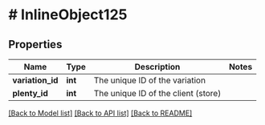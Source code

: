 # # InlineObject125

## Properties

Name | Type | Description | Notes
------------ | ------------- | ------------- | -------------
**variation_id** | **int** | The unique ID of the variation | 
**plenty_id** | **int** | The unique ID of the client (store) | 

[[Back to Model list]](../../README.md#documentation-for-models) [[Back to API list]](../../README.md#documentation-for-api-endpoints) [[Back to README]](../../README.md)


